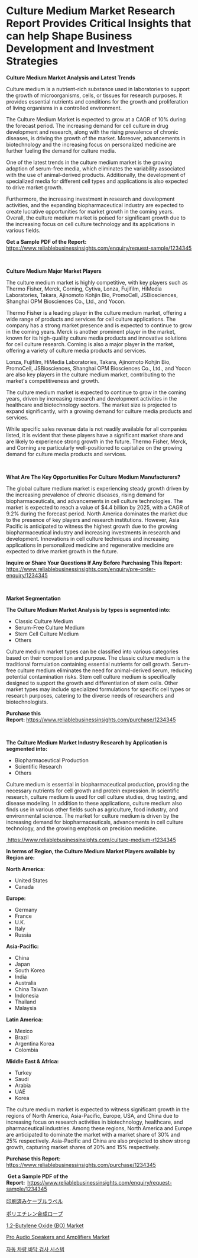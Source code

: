 <p><h1>Culture Medium Market Research Report Provides Critical Insights that can help Shape Business Development and Investment Strategies</h1></p><p><strong>Culture Medium Market Analysis and Latest Trends</strong></p>
<p><p>Culture medium is a nutrient-rich substance used in laboratories to support the growth of microorganisms, cells, or tissues for research purposes. It provides essential nutrients and conditions for the growth and proliferation of living organisms in a controlled environment.</p><p>The Culture Medium Market is expected to grow at a CAGR of 10% during the forecast period. The increasing demand for cell culture in drug development and research, along with the rising prevalence of chronic diseases, is driving the growth of the market. Moreover, advancements in biotechnology and the increasing focus on personalized medicine are further fueling the demand for culture media.</p><p>One of the latest trends in the culture medium market is the growing adoption of serum-free media, which eliminates the variability associated with the use of animal-derived products. Additionally, the development of specialized media for different cell types and applications is also expected to drive market growth.</p><p>Furthermore, the increasing investment in research and development activities, and the expanding biopharmaceutical industry are expected to create lucrative opportunities for market growth in the coming years. Overall, the culture medium market is poised for significant growth due to the increasing focus on cell culture technology and its applications in various fields.</p></p>
<p><strong>Get a Sample PDF of the Report:&nbsp;</strong> <a href="https://www.reliablebusinessinsights.com/enquiry/request-sample/1234345">https://www.reliablebusinessinsights.com/enquiry/request-sample/1234345</a></p>
<p>&nbsp;</p>
<p><strong>Culture Medium Major Market Players</strong></p>
<p><p>The culture medium market is highly competitive, with key players such as Thermo Fisher, Merck, Corning, Cytiva, Lonza, Fujifilm, HiMedia Laboratories, Takara, Ajinomoto Kohjin Bio, PromoCell, JSBiosciences, Shanghai OPM Biosciences Co., Ltd., and Yocon.</p><p>Thermo Fisher is a leading player in the culture medium market, offering a wide range of products and services for cell culture applications. The company has a strong market presence and is expected to continue to grow in the coming years. Merck is another prominent player in the market, known for its high-quality culture media products and innovative solutions for cell culture research. Corning is also a major player in the market, offering a variety of culture media products and services.</p><p>Lonza, Fujifilm, HiMedia Laboratories, Takara, Ajinomoto Kohjin Bio, PromoCell, JSBiosciences, Shanghai OPM Biosciences Co., Ltd., and Yocon are also key players in the culture medium market, contributing to the market's competitiveness and growth.</p><p>The culture medium market is expected to continue to grow in the coming years, driven by increasing research and development activities in the healthcare and biotechnology sectors. The market size is projected to expand significantly, with a growing demand for culture media products and services.</p><p>While specific sales revenue data is not readily available for all companies listed, it is evident that these players have a significant market share and are likely to experience strong growth in the future. Thermo Fisher, Merck, and Corning are particularly well-positioned to capitalize on the growing demand for culture media products and services.</p></p>
<p>&nbsp;</p>
<p><strong>What Are The Key Opportunities For Culture Medium Manufacturers?</strong></p>
<p><p>The global culture medium market is experiencing steady growth driven by the increasing prevalence of chronic diseases, rising demand for biopharmaceuticals, and advancements in cell culture technologies. The market is expected to reach a value of $4.4 billion by 2025, with a CAGR of 9.2% during the forecast period. North America dominates the market due to the presence of key players and research institutions. However, Asia Pacific is anticipated to witness the highest growth due to the growing biopharmaceutical industry and increasing investments in research and development. Innovations in cell culture techniques and increasing applications in personalized medicine and regenerative medicine are expected to drive market growth in the future.</p></p>
<p><strong>Inquire or Share Your Questions If Any Before Purchasing This Report:</strong> <a href="https://www.reliablebusinessinsights.com/enquiry/pre-order-enquiry/1234345">https://www.reliablebusinessinsights.com/enquiry/pre-order-enquiry/1234345</a></p>
<p>&nbsp;</p>
<p><strong>Market Segmentation</strong></p>
<p><strong>The Culture Medium Market Analysis by types is segmented into:</strong></p>
<p><ul><li>Classic Culture Medium</li><li>Serum-Free Culture Medium</li><li>Stem Cell Culture Medium</li><li>Others</li></ul></p>
<p><p>Culture medium market types can be classified into various categories based on their composition and purpose. The classic culture medium is the traditional formulation containing essential nutrients for cell growth. Serum-free culture medium eliminates the need for animal-derived serum, reducing potential contamination risks. Stem cell culture medium is specifically designed to support the growth and differentiation of stem cells. Other market types may include specialized formulations for specific cell types or research purposes, catering to the diverse needs of researchers and biotechnologists.</p></p>
<p><strong>Purchase this Report:&nbsp;</strong><a href="https://www.reliablebusinessinsights.com/purchase/1234345">https://www.reliablebusinessinsights.com/purchase/1234345</a></p>
<p>&nbsp;</p>
<p><strong>The Culture Medium Market Industry Research by Application is segmented into:</strong></p>
<p><ul><li>Biopharmaceutical Production</li><li>Scientific Research</li><li>Others</li></ul></p>
<p><p>Culture medium is essential in biopharmaceutical production, providing the necessary nutrients for cell growth and protein expression. In scientific research, culture medium is used for cell culture studies, drug testing, and disease modeling. In addition to these applications, culture medium also finds use in various other fields such as agriculture, food industry, and environmental science. The market for culture medium is driven by the increasing demand for biopharmaceuticals, advancements in cell culture technology, and the growing emphasis on precision medicine.</p></p>
<p><a href="https://www.reliablebusinessinsights.com/culture-medium-r1234345">&nbsp;https://www.reliablebusinessinsights.com/culture-medium-r1234345</a></p>
<p><strong>In terms of Region, the Culture Medium Market Players available by Region are:</strong></p>
<p>
    <p> <strong> North America: </strong>
        <ul>
            <li>United States</li>
            <li>Canada</li>
        </ul>
        </p> 
    <p> <strong> Europe: </strong>
        <ul>
            <li>Germany</li>
            <li>France</li>
            <li>U.K.</li>
            <li>Italy</li>
            <li>Russia</li>
        </ul>
        </p> 
    <p> <strong> Asia-Pacific: </strong>
        <ul>
            <li>China</li>
            <li>Japan</li>
            <li>South Korea</li>
            <li>India</li>
            <li>Australia</li>
            <li>China Taiwan</li>
            <li>Indonesia</li>
            <li>Thailand</li>
            <li>Malaysia</li>
        </ul>
        </p> 
    <p> <strong> Latin America: </strong>
        <ul>
            <li>Mexico</li>
            <li>Brazil</li>
            <li>Argentina Korea</li>
            <li>Colombia</li>
        </ul>
        </p> 
    <p> <strong> Middle East & Africa: </strong>
        <ul>
            <li>Turkey</li>
            <li>Saudi</li>
            <li>Arabia</li>
            <li>UAE</li>
            <li>Korea</li>
        </ul>
    </p>
    </p>
<p><p>The culture medium market is expected to witness significant growth in the regions of North America, Asia-Pacific, Europe, USA, and China due to increasing focus on research activities in biotechnology, healthcare, and pharmaceutical industries. Among these regions, North America and Europe are anticipated to dominate the market with a market share of 30% and 25% respectively. Asia-Pacific and China are also projected to show strong growth, capturing market shares of 20% and 15% respectively.</p></p>
<p><strong>Purchase this Report: </strong><a href="https://www.reliablebusinessinsights.com/purchase/1234345">https://www.reliablebusinessinsights.com/purchase/1234345</a></p>
<p>&nbsp;<strong>Get a Sample PDF of the Report:&nbsp;&nbsp;</strong><a href="https://www.reliablebusinessinsights.com/enquiry/request-sample/1234345">https://www.reliablebusinessinsights.com/enquiry/request-sample/1234345</a></p>
<p><strong></strong></p>
<p><p><a href="https://github.com/GregorioOKeefe2023/Market-Research-Report-List-1/blob/main/2912733104628.md">印刷済みケーブルラベル</a></p><p><a href="https://github.com/AylinBeier/Market-Research-Report-List-1/blob/main/2260616104627.md">ポリエチレン合成ロープ</a></p><p><a href="https://github.com/JennyferFeil2023/Market-Research-Report-List-1/blob/main/12-butylene-oxide-bo-market.md">1,2-Butylene Oxide (BO) Market</a></p><p><a href="https://github.com/RoccoManning/Market-Research-Report-List-5/blob/main/pro-audio-speakers-and-amplifiers-market.md">Pro Audio Speakers and Amplifiers Market</a></p><p><a href="https://github.com/MayeKuhic00/Market-Research-Report-List-1/blob/main/918150098135.md">자동 차량 바닥 검사 시스템</a></p></p>